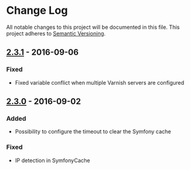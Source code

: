 # Change Log
All notable changes to this project will be documented in this file.
This project adheres to [Semantic Versioning](http://semver.org/).

## [2.3.1](https://github.com/sonata-project/SonataCacheBundle/compare/2.3.0...2.3.1) - 2016-09-06
### Fixed
- Fixed variable conflict when multiple Varnish servers are configured

## [2.3.0](https://github.com/sonata-project/SonataCacheBundle/compare/2.2.5...2.3.0) - 2016-09-02
### Added
- Possibility to configure the timeout to clear the Symfony cache

### Fixed
- IP detection in SymfonyCache
